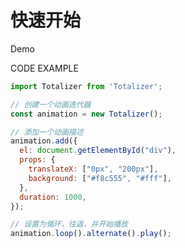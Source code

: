  # 快速开始

Demo

<ClientOnly>
  <Started/>
</ClientOnly>

CODE EXAMPLE

``` javascript
import Totalizer from 'Totalizer';

// 创建一个动画迭代器
const animation = new Totalizer();

// 添加一个动画描述
animation.add({
  el: document.getElementById("div"),
  props: {
    translateX: ["0px", "200px"],
    background: ["#f8c555", "#fff"],
  },
  duration: 1000,
});

// 设置为循环，往返，并开始播放
animation.loop().alternate().play();
```

